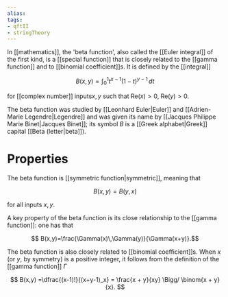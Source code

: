 ```yaml
---
alias:
tags:
- qftII
- stringTheory
---
```

In [[mathematics]], the 'beta function', also called the [[Euler integral]] of the first kind, is a [[special function]] that is closely related to the [[gamma function]] and to [[binomial coefficient]]s.  It is defined by the [[integral]]

$$ B(x,y) = \int_0^1 t^{x-1}(1-t)^{y-1}\,dt$$

for [[complex number]] inputs$x,y$ such that $\mathrm{Re}(x)>0, ~\mathrm{Re}(y)>0$.

The beta function was studied by [[Leonhard Euler|Euler]] and [[Adrien-Marie Legendre|Legendre]] and was given its name by [[Jacques Philippe Marie Binet|Jacques Binet]]; its symbol $B$ is a [[Greek alphabet|Greek]] capital [[Beta (letter|beta]]).

# Properties
The beta function is [[symmetric function|symmetric]], meaning that

$$ B(x,y) = B(y,x)$$

for all inputs $x,y$.

A key property of the beta function is its close relationship to the [[gamma function]]: one has that

$$ B(x,y)=\frac{\Gamma(x)\,\Gamma(y)}{\Gamma(x+y)}.$$


The beta function is also closely related to [[binomial coefficient]]s.  When $x$ (or $y$, by symmetry) is a positive integer, it follows from the definition of the [[gamma function]] $\Gamma$

$$ B(x,y) =\dfrac{(x-1)!}{(x+y-1)_x} = \frac{x + y}{xy} \Bigg/ \binom{x + y}{x}. $$